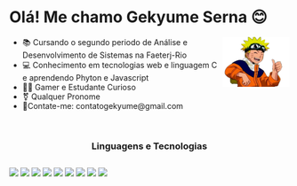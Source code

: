 # Olá! Me chamo Gekyume Serna 😊


<ul>
  <img align="right" width="25%;" src="image/imagem_2023-10-07_122434067-removebg-preview.png">
  <li>📚 Cursando o segundo periodo de Análise e Desenvolvimento de Sistemas na Faeterj-Rio</li>
  <li>💻 Conhecimento em tecnologias web e linguagem C e aprendendo Phyton e Javascript</li>
  <li>🐱‍💻 Gamer e Estudante Curioso</li>
  <li>⚧️ Qualquer Pronome</li>
  <li>📨Contate-me: contatogekyume@gmail.com</li>
</ul>

<br>

<h3 align = "center">Linguagens e Tecnologias</h3>

##
<div style= "display: inline-block" align = "center">
  <img width="64px" src="https://cdn.jsdelivr.net/gh/devicons/devicon/icons/html5/html5-original.svg"/>
  <img width="64px" src="https://cdn.jsdelivr.net/gh/devicons/devicon/icons/css3/css3-original.svg" />
  <img width="64px" src="https://cdn.jsdelivr.net/gh/devicons/devicon/icons/javascript/javascript-original.svg" />
  <img width="64px" src="https://cdn.jsdelivr.net/gh/devicons/devicon/icons/vuejs/vuejs-original.svg" />
  <img width="72px" src="https://cdn.jsdelivr.net/gh/devicons/devicon/icons/bootstrap/bootstrap-original.svg" />
  <img width="64px" src="https://cdn.jsdelivr.net/gh/devicons/devicon/icons/python/python-original.svg" />
  <img width="64px" src="https://cdn.jsdelivr.net/gh/devicons/devicon/icons/c/c-original.svg"/>
  <img width="72px" src="https://cdn.jsdelivr.net/gh/devicons/devicon/icons/php/php-original.svg"/>
  <img width="72px" src="https://cdn.jsdelivr.net/gh/devicons/devicon/icons/mysql/mysql-original-wordmark.svg" />    </div>
  
